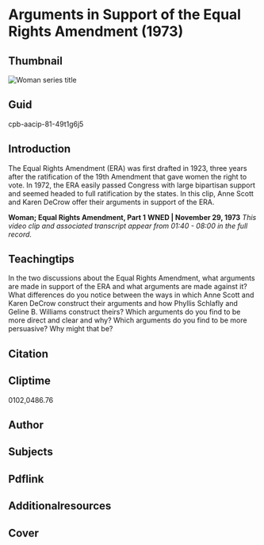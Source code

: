 # Arguments in Support of the Equal Rights Amendment (1973)

## Thumbnail

![Woman series title](https://s3.amazonaws.com/americanarchive.org/primary_source_sets/7_Feminism.jpg "Woman series title")


## Guid
cpb-aacip-81-49t1g6j5

## Introduction

The Equal Rights Amendment (ERA) was first drafted in 1923, three years after the ratification of the 19th Amendment that gave women the right to vote. In 1972, the ERA easily passed Congress with large bipartisan support and seemed headed to full ratification by the states. In this clip, Anne Scott and Karen DeCrow offer their arguments in support of the ERA.

<b>Woman; Equal Rights Amendment, Part 1</b>
<b>WNED | November 29, 1973</b>
<i>This video clip and associated transcript appear from 01:40 - 08:00 in the full record.</i>

## Teachingtips

In the two discussions about the Equal Rights Amendment, what arguments are made in support of the ERA and what arguments are made against it? What differences do you notice between the ways in which Anne Scott and Karen DeCrow construct their arguments and how Phyllis Schlafly and Geline B. Williams construct theirs? Which arguments do you find to be more direct and clear and why? Which arguments do you find to be more persuasive? Why might that be?

## Citation

## Cliptime

0102,0486.76

## Author
## Subjects
## Pdflink
## Additionalresources
## Cover
